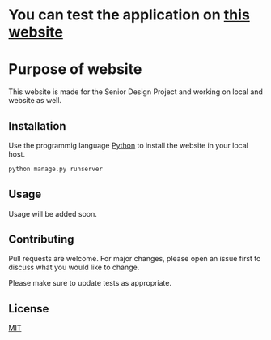 # You can test the application on [this website](http://lingvistika.ml/)
# Purpose of website 

This website is made for the Senior Design Project and working on local and website as well. 

## Installation

Use the programmig language [Python](https://www.python.org/) to install the website in your local host.

```bash
python manage.py runserver
```

## Usage

Usage will be added soon. 

## Contributing
Pull requests are welcome. For major changes, please open an issue first to discuss what you would like to change.

Please make sure to update tests as appropriate.

## License
[MIT](https://choosealicense.com/licenses/mit/)
